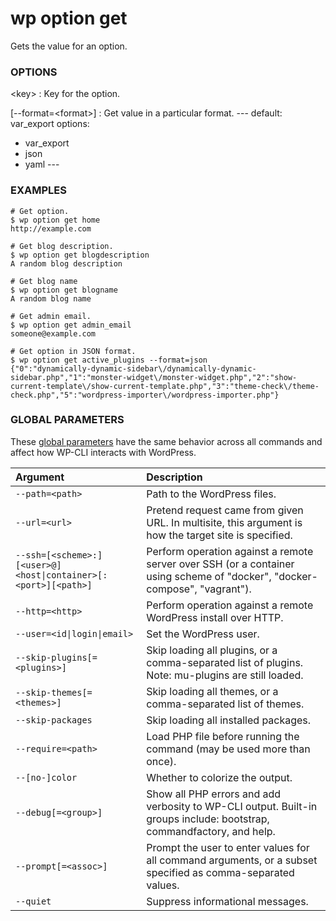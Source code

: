 # wp option get

Gets the value for an option.

### OPTIONS

&lt;key&gt;
: Key for the option.

[\--format=&lt;format&gt;]
: Get value in a particular format.
\---
default: var_export
options:
  - var_export
  - json
  - yaml
\---

### EXAMPLES

    # Get option.
    $ wp option get home
    http://example.com

    # Get blog description.
    $ wp option get blogdescription
    A random blog description

    # Get blog name
    $ wp option get blogname
    A random blog name

    # Get admin email.
    $ wp option get admin_email
    someone@example.com

    # Get option in JSON format.
    $ wp option get active_plugins --format=json
    {"0":"dynamically-dynamic-sidebar\/dynamically-dynamic-sidebar.php","1":"monster-widget\/monster-widget.php","2":"show-current-template\/show-current-template.php","3":"theme-check\/theme-check.php","5":"wordpress-importer\/wordpress-importer.php"}

### GLOBAL PARAMETERS

These [global parameters](https://make.wordpress.org/cli/handbook/config/) have the same behavior across all commands and affect how WP-CLI interacts with WordPress.

| **Argument**    | **Description**              |
|:----------------|:-----------------------------|
| `--path=<path>` | Path to the WordPress files. |
| `--url=<url>` | Pretend request came from given URL. In multisite, this argument is how the target site is specified. |
| `--ssh=[<scheme>:][<user>@]<host\|container>[:<port>][<path>]` | Perform operation against a remote server over SSH (or a container using scheme of "docker", "docker-compose", "vagrant"). |
| `--http=<http>` | Perform operation against a remote WordPress install over HTTP. |
| `--user=<id\|login\|email>` | Set the WordPress user. |
| `--skip-plugins[=<plugins>]` | Skip loading all plugins, or a comma-separated list of plugins. Note: mu-plugins are still loaded. |
| `--skip-themes[=<themes>]` | Skip loading all themes, or a comma-separated list of themes. |
| `--skip-packages` | Skip loading all installed packages. |
| `--require=<path>` | Load PHP file before running the command (may be used more than once). |
| `--[no-]color` | Whether to colorize the output. |
| `--debug[=<group>]` | Show all PHP errors and add verbosity to WP-CLI output. Built-in groups include: bootstrap, commandfactory, and help. |
| `--prompt[=<assoc>]` | Prompt the user to enter values for all command arguments, or a subset specified as comma-separated values. |
| `--quiet` | Suppress informational messages. |
